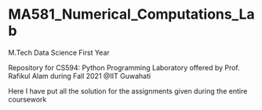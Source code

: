 # MA581_Numerical_Computations_Lab

M.Tech Data Science First Year

Repository for CS594: Python Programming Laboratory offered by Prof. Rafikul Alam during Fall 2021 @IIT Guwahati

Here I have put all the solution for the assignments given during the entire coursework
